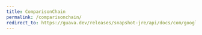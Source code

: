 ```yaml
---
title: ComparisonChain
permalink: /comparisonchain/
redirect_to: https://guava.dev/releases/snapshot-jre/api/docs/com/google/common/collect/ComparisonChain.html
---
```

